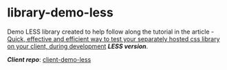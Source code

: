 # library-demo-less
Demo LESS library created to help follow along the tutorial in the article - [Quick, effective and efficient way to test your separately hosted css library on your client, during development](https://dev-obiagba.hashnode.dev/quick-effective-and-efficient-way-to-test-your-separately-hosted-css-library-on-your-client-during-development-1) ***LESS version***.

***Client repo***: [client-demo-less](https://github.com/Ifycode/client-demo-less)
